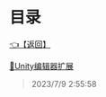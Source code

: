 # 目录  


[👈【返回】](/--目录--/Unity笔记)  


[📜Unity编辑器扩展](/Unity笔记/Unity编辑器扩展/Unity编辑器扩展)  







> 2023/7/9 2:55:58
